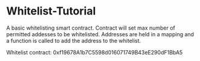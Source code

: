 # Whitelist-Tutorial

A basic whitelisting smart contract. Contract will set max number of permitted addesses to be whitelisted. Addresses are held in a mapping and a function is called to add the address to the whitelist.

Whitelist contract: 0xf19678A1b7C5598d016071749B43eE290dF1BbA5
